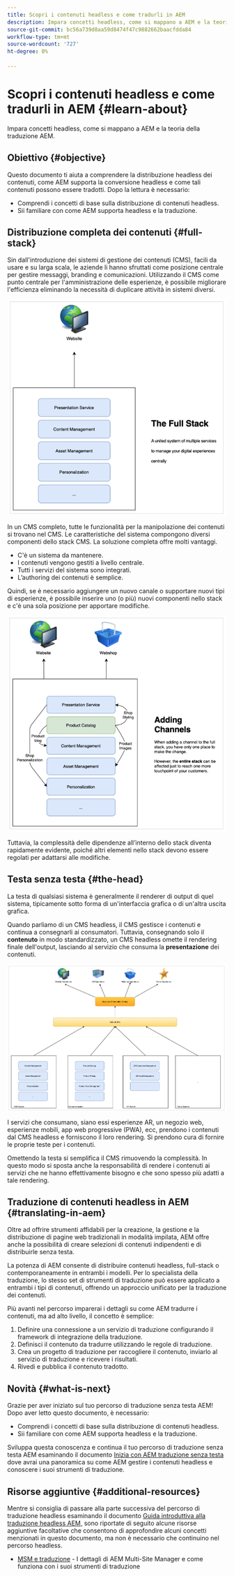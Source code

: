 ```yaml
---
title: Scopri i contenuti headless e come tradurli in AEM
description: Impara concetti headless, come si mappano a AEM e la teoria della traduzione AEM.
source-git-commit: bc56a739d8aa59d8474f47c9882662baacfdda84
workflow-type: tm+mt
source-wordcount: '727'
ht-degree: 0%

---
```


# Scopri i contenuti headless e come tradurli in AEM {#learn-about}

Impara concetti headless, come si mappano a AEM e la teoria della traduzione AEM.

## Obiettivo {#objective}

Questo documento ti aiuta a comprendere la distribuzione headless dei contenuti, come AEM supporta la conversione headless e come tali contenuti possono essere tradotti. Dopo la lettura è necessario:

* Comprendi i concetti di base sulla distribuzione di contenuti headless.
* Sii familiare con come AEM supporta headless e la traduzione.

## Distribuzione completa dei contenuti {#full-stack}

Sin dall&#39;introduzione dei sistemi di gestione dei contenuti (CMS), facili da usare e su larga scala, le aziende li hanno sfruttati come posizione centrale per gestire messaggi, branding e comunicazioni. Utilizzando il CMS come punto centrale per l&#39;amministrazione delle esperienze, è possibile migliorare l&#39;efficienza eliminando la necessità di duplicare attività in sistemi diversi.

![Il classico CMS full-stack](/help/journey-headless/developer/assets/full-stack.png)

In un CMS completo, tutte le funzionalità per la manipolazione dei contenuti si trovano nel CMS. Le caratteristiche del sistema compongono diversi componenti dello stack CMS. La soluzione completa offre molti vantaggi.

* C&#39;è un sistema da mantenere.
* I contenuti vengono gestiti a livello centrale.
* Tutti i servizi del sistema sono integrati.
* L’authoring dei contenuti è semplice.

Quindi, se è necessario aggiungere un nuovo canale o supportare nuovi tipi di esperienze, è possibile inserire uno (o più) nuovi componenti nello stack e c&#39;è una sola posizione per apportare modifiche.

![Aggiunta di un nuovo canale alla pila](/help/journey-headless/developer/assets/adding-channel.png)

Tuttavia, la complessità delle dipendenze all’interno dello stack diventa rapidamente evidente, poiché altri elementi nello stack devono essere regolati per adattarsi alle modifiche.

## Testa senza testa {#the-head}

La testa di qualsiasi sistema è generalmente il renderer di output di quel sistema, tipicamente sotto forma di un&#39;interfaccia grafica o di un&#39;altra uscita grafica.

Quando parliamo di un CMS headless, il CMS gestisce i contenuti e continua a consegnarli ai consumatori. Tuttavia, consegnando solo il **contenuto** in modo standardizzato, un CMS headless omette il rendering finale dell&#39;output, lasciando al servizio che consuma la **presentazione** dei contenuti.

![CMS headless](/help/journey-headless/developer/assets/headless-cms.png)

I servizi che consumano, siano essi esperienze AR, un negozio web, esperienze mobili, app web progressive (PWA), ecc, prendono i contenuti dal CMS headless e forniscono il loro rendering. Si prendono cura di fornire le proprie teste per i contenuti.

Omettendo la testa si semplifica il CMS rimuovendo la complessità. In questo modo si sposta anche la responsabilità di rendere i contenuti ai servizi che ne hanno effettivamente bisogno e che sono spesso più adatti a tale rendering.

## Traduzione di contenuti headless in AEM {#translating-in-aem}

Oltre ad offrire strumenti affidabili per la creazione, la gestione e la distribuzione di pagine web tradizionali in modalità impilata, AEM offre anche la possibilità di creare selezioni di contenuti indipendenti e di distribuirle senza testa.

La potenza di AEM consente di distribuire contenuti headless, full-stack o contemporaneamente in entrambi i modelli. Per lo specialista della traduzione, lo stesso set di strumenti di traduzione può essere applicato a entrambi i tipi di contenuti, offrendo un approccio unificato per la traduzione dei contenuti.

Più avanti nel percorso imparerai i dettagli su come AEM tradurre i contenuti, ma ad alto livello, il concetto è semplice:

1. Definire una connessione a un servizio di traduzione configurando il framework di integrazione della traduzione.
1. Definisci il contenuto da tradurre utilizzando le regole di traduzione.
1. Crea un progetto di traduzione per raccogliere il contenuto, inviarlo al servizio di traduzione e ricevere i risultati.
1. Rivedi e pubblica il contenuto tradotto.

## Novità {#what-is-next}

Grazie per aver iniziato sul tuo percorso di traduzione senza testa AEM! Dopo aver letto questo documento, è necessario:

* Comprendi i concetti di base sulla distribuzione di contenuti headless.
* Sii familiare con come AEM supporta headless e la traduzione.

Sviluppa questa conoscenza e continua il tuo percorso di traduzione senza testa AEM esaminando il documento [Inizia con AEM traduzione senza testa](getting-started.md) dove avrai una panoramica su come AEM gestire i contenuti headless e conoscere i suoi strumenti di traduzione.

## Risorse aggiuntive {#additional-resources}

Mentre si consiglia di passare alla parte successiva del percorso di traduzione headless esaminando il documento [Guida introduttiva alla traduzione headless AEM,](getting-started.md) sono riportate di seguito alcune risorse aggiuntive facoltative che consentono di approfondire alcuni concetti menzionati in questo documento, ma non è necessario che continuino nel percorso headless.

* [MSM e traduzione](/help/sites-cloud/administering/msm-and-translation.md)  - I dettagli di AEM Multi-Site Manager e come funziona con i suoi strumenti di traduzione
